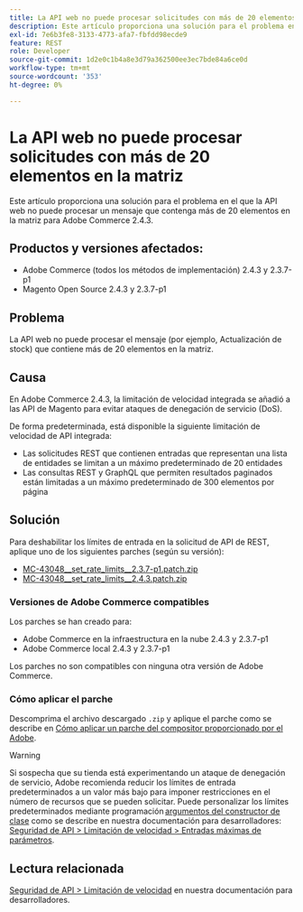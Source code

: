 ```yaml
---
title: La API web no puede procesar solicitudes con más de 20 elementos en la matriz
description: Este artículo proporciona una solución para el problema en el que la API web no puede procesar un mensaje que contenga más de 20 elementos en la matriz para Adobe Commerce 2.4.3.
exl-id: 7e6b3fe8-3133-4773-afa7-fbfdd98ecde9
feature: REST
role: Developer
source-git-commit: 1d2e0c1b4a8e3d79a362500ee3ec7bde84a6ce0d
workflow-type: tm+mt
source-wordcount: '353'
ht-degree: 0%

---
```


# La API web no puede procesar solicitudes con más de 20 elementos en la matriz

Este artículo proporciona una solución para el problema en el que la API web no puede procesar un mensaje que contenga más de 20 elementos en la matriz para Adobe Commerce 2.4.3.

## Productos y versiones afectados:

* Adobe Commerce (todos los métodos de implementación) 2.4.3 y 2.3.7-p1
* Magento Open Source 2.4.3 y 2.3.7-p1

## Problema

La API web no puede procesar el mensaje (por ejemplo, Actualización de stock) que contiene más de 20 elementos en la matriz.

## Causa

En Adobe Commerce 2.4.3, la limitación de velocidad integrada se añadió a las API de Magento para evitar ataques de denegación de servicio (DoS).

De forma predeterminada, está disponible la siguiente limitación de velocidad de API integrada:

* Las solicitudes REST que contienen entradas que representan una lista de entidades se limitan a un máximo predeterminado de 20 entidades
* Las consultas REST y GraphQL que permiten resultados paginados están limitadas a un máximo predeterminado de 300 elementos por página

## Solución

Para deshabilitar los límites de entrada en la solicitud de API de REST, aplique uno de los siguientes parches (según su versión):

* [MC-43048__set_rate_limits__2.3.7-p1.patch.zip](assets/MC-43048__set_rate_limits__2.3.7-p1.patch.zip)
* [MC-43048__set_rate_limits__2.4.3.patch.zip](assets/MC-43048__set_rate_limits__2.4.3.patch.zip)

### Versiones de Adobe Commerce compatibles

Los parches se han creado para:

* Adobe Commerce en la infraestructura en la nube 2.4.3 y 2.3.7-p1
* Adobe Commerce local 2.4.3 y 2.3.7-p1

Los parches no son compatibles con ninguna otra versión de Adobe Commerce.

### Cómo aplicar el parche

Descomprima el archivo descargado `.zip` y aplique el parche como se describe en [Cómo aplicar un parche del compositor proporcionado por el Adobe](/help/how-to/general/how-to-apply-a-composer-patch-provided-by-magento.md).

>[!WARNING]
>
>Si sospecha que su tienda está experimentando un ataque de denegación de servicio, Adobe recomienda reducir los límites de entrada predeterminados a un valor más bajo para imponer restricciones en el número de recursos que se pueden solicitar.  Puede personalizar los límites predeterminados mediante programación [argumentos del constructor de clase](https://devdocs.magento.com/guides/v2.4/extension-dev-guide/build/di-xml-file.html)
>como se describe en nuestra documentación para desarrolladores: [Seguridad de API > Limitación de velocidad > Entradas máximas de parámetros](https://devdocs.magento.com/guides/v2.4/get-started/api-security.html#rate-limiting).

## Lectura relacionada

[Seguridad de API > Limitación de velocidad](https://devdocs.magento.com/guides/v2.4/get-started/api-security.html#rate-limiting) en nuestra documentación para desarrolladores.
